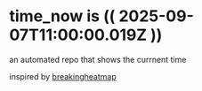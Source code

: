 # time_now is (( 2025-09-07T11:00:00.019Z ))

an automated repo that shows the currnent time

inspired by [breakingheatmap](https://github.com/breakingheatmap/breakingheatmap)